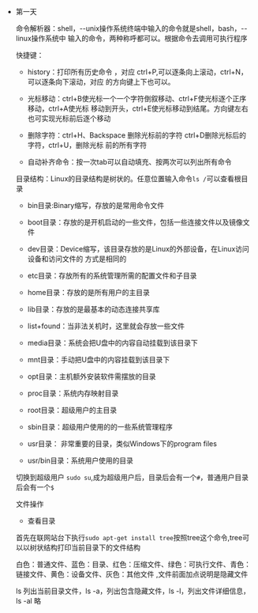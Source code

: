 - 第一天

   命令解析器：shell，--unix操作系统终端中输入的命令就是shell，bash，--linux操作系统中
   输入的命令，两种称呼都可以。根据命令去调用可执行程序
   
   快捷键：
   
    - history：打印所有历史命令 ，对应 ctrl+P,可以逐条向上滚动，ctrl+N，可以逐条向下滚动，对应
                的方向键上下也可以。
   
    - 光标移动：ctrl+B使光标一个一个字符倒叙移动、ctrl+F使光标逐个正序移动，ctrl+A使光标
            移动到开头，ctrl+E使光标移动到结尾。方向键左右也可实现光标前后逐个移动
   
    - 删除字符：ctrl+H、Backspace 删除光标前的字符 ctrl+D删除光标后的字符，ctrl+U，删除光标
            前的所有字符
   
    - 自动补齐命令：按一次tab可以自动填充、按两次可以列出所有命令
    
    目录结构：Linux的目录结构是树状的。任意位置输入命令`ls /`可以查看根目录
    - bin目录:Binary缩写，存放的是常用命令文件
    
    - boot目录：存放的是开机启动的一些文件，包括一些连接文件以及镜像文件
    
    - dev目录：Device缩写，该目录存放的是Linux的外部设备，在Linux访问设备和访问文件的
    方式是相同的
    
    - etc目录：存放所有的系统管理所需的配置文件和子目录
    
    - home目录：存放的是所有用户的主目录
    
    - lib目录：存放的是最基本的动态连接共享库
    
    - list+found：当非法关机时，这里就会存放一些文件
    
    - media目录：系统会把U盘中的内容自动挂载到该目录下
    
    - mnt目录：手动把U盘中的内容挂载到该目录下
    
    - opt目录：主机额外安装软件需摆放的目录
    
    - proc目录：系统内存映射目录
    
    - root目录：超级用户的主目录
    
    - sbin目录：超级用户使用的的一些系统管理程序
    
    - usr目录： 非常重要的目录，类似Windows下的program files
    
    - usr/bin目录：系统用户使用的目录
    
    切换到超级用户 `sudo su`,成为超级用户后，目录后会有一个`#`，普通用户目录后会有一个`$`
    
    文件操作
    
    - 查看目录
    
    首先在联网站台下执行`sudo apt-get install tree`按照tree这个命令,tree可以以树状结构打印当前目录下的文件结构
    
    白色：普通文件、蓝色：目录、红色：压缩文件、绿色：可执行文件、青色：链接文件、黄色：设备文件、灰色：其他文件
    ,文件前面加点说明是隐藏文件
    
    ls 列出当前目录文件，ls -a，列出包含隐藏文件，ls -l，列出文件详细信息，ls -al 略
    
   
    
    
    
   
   